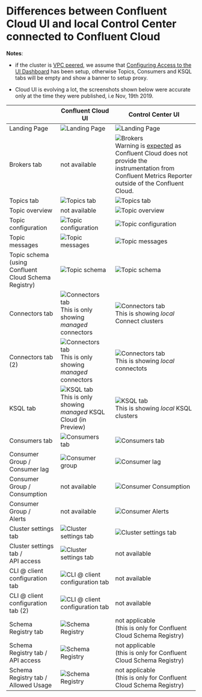 # Differences between Confluent Cloud UI and local Control Center connected to Confluent Cloud

**Notes**:

* if the cluster is [VPC peered](https://docs.confluent.io/current/cloud/vpc.html), we assume that [Configuring Access to the UI Dashboard](https://docs.confluent.io/current/cloud/vpc.html#configuring-access-to-the-ui-dashboard) has been setup, otherwise Topics, Consumers and KSQL tabs will be empty and show a banner to setup proxy.

* Cloud UI is evolving a lot, the screenshots shown below were accurate only at the time they were published, i.e Nov, 19th 2019.


|   |  Confluent Cloud UI | Control Center UI |
|---|---|---|
|Landing Page| ![Landing Page](../images/1.jpg)  | ![Landing Page](../images/2.jpg)  |
|Brokers tab| not available  | ![Brokers](../images/3.jpg) <br> Warning is [expected](https://docs.confluent.io/current/cloud/connect/c3-cloud-config.html#limitations) as Confluent Cloud does not provide the instrumentation from Confluent Metrics Reporter outside of the Confluent Cloud. |
|Topics tab| ![Topics tab](../images/4.jpg)  | ![Topics tab](../images/5.jpg)  |
|Topic overview| not available | ![Topic overview](../images/12.jpg)  |
|Topic configuration| ![Topic configuration](../images/6.jpg)  | ![Topic configuration](../images/7.jpg)  |
|Topic messages| ![Topic messages](../images/8.jpg)  | ![Topic messages](../images/9.jpg)  |
|Topic schema <br>(using Confluent Cloud Schema Registry)| ![Topic schema](../images/10.jpg)  | ![Topic schema](../images/11.jpg)  |
|Connectors tab| ![Connectors tab](../images/13.jpg) <br> This is only showing _managed_ connectors | ![Connectors tab](../images/14.jpg) <br> This is showing _local_ Connect clusters |
|Connectors tab (2)| ![Connectors tab](../images/15.jpg) <br> This is only showing _managed_ connectors | ![Connectors tab](../images/16.jpg) <br> This is showing _local_ connectots |
|KSQL tab| ![KSQL tab](../images/17.jpg) <br> This is only showing _managed_ KSQL Cloud (in Preview) | ![KSQL tab](../images/18.jpg) <br> This is showing _local_ KSQL clusters |
|Consumers tab| ![Consumers tab](../images/19.jpg)  | ![Consumers tab](../images/20.jpg)  |
|Consumer Group /<br> Consumer lag| ![Consumer group](../images/21.jpg)  | ![Consumer lag](../images/22.jpg)  |
|Consumer Group /<br> Consumption| not available  | ![Consumer Consumption](../images/23.jpg)  |
|Consumer Group /<br> Alerts| not available  | ![Consumer Alerts](../images/24.jpg)  |
|Cluster settings tab| ![Cluster settings tab](../images/25.jpg)  | ![Cluster settings tab](../images/26.jpg)  |
|Cluster settings tab /<br> API access| ![Cluster settings tab](../images/29.jpg)  | not available |
|CLI @ client configuration tab| ![CLI @ client configuration tab](../images/27.jpg)  | not available  |
|CLI @ client configuration tab (2)| ![CLI @ client configuration tab](../images/27.jpg)  | not available  |
|Schema Registry tab| ![Schema Registry](../images/30.jpg)  | not applicable <br>(this is only for Confluent Cloud Schema Registry) |
|Schema Registry tab /<br> API access| ![Schema Registry](../images/31.jpg)  | not applicable <br>(this is only for Confluent Cloud Schema Registry)  |
|Schema Registry tab /<br> Allowed Usage| ![Schema Registry](../images/32.jpg)  | not applicable <br>(this is only for Confluent Cloud Schema Registry)  |